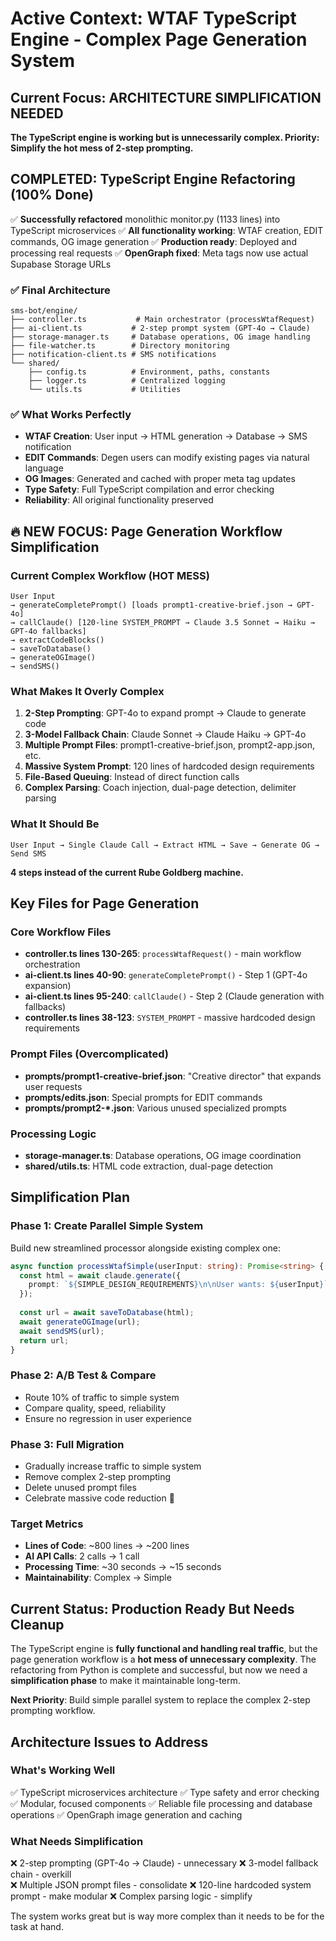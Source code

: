 # Active Context: WTAF TypeScript Engine - Complex Page Generation System

## Current Focus: ARCHITECTURE SIMPLIFICATION NEEDED
**The TypeScript engine is working but is unnecessarily complex. Priority: Simplify the hot mess of 2-step prompting.**

## COMPLETED: TypeScript Engine Refactoring (100% Done)
✅ **Successfully refactored** monolithic monitor.py (1133 lines) into TypeScript microservices
✅ **All functionality working**: WTAF creation, EDIT commands, OG image generation
✅ **Production ready**: Deployed and processing real requests
✅ **OpenGraph fixed**: Meta tags now use actual Supabase Storage URLs

### ✅ Final Architecture
```
sms-bot/engine/
├── controller.ts           # Main orchestrator (processWtafRequest)
├── ai-client.ts           # 2-step prompt system (GPT-4o → Claude)
├── storage-manager.ts     # Database operations, OG image handling
├── file-watcher.ts        # Directory monitoring  
├── notification-client.ts # SMS notifications
└── shared/
    ├── config.ts          # Environment, paths, constants
    ├── logger.ts          # Centralized logging
    └── utils.ts           # Utilities
```

### ✅ What Works Perfectly
- **WTAF Creation**: User input → HTML generation → Database → SMS notification
- **EDIT Commands**: Degen users can modify existing pages via natural language
- **OG Images**: Generated and cached with proper meta tag updates
- **Type Safety**: Full TypeScript compilation and error checking
- **Reliability**: All original functionality preserved

## 🔥 NEW FOCUS: Page Generation Workflow Simplification

### Current Complex Workflow (HOT MESS)
```
User Input 
→ generateCompletePrompt() [loads prompt1-creative-brief.json → GPT-4o] 
→ callClaude() [120-line SYSTEM_PROMPT → Claude 3.5 Sonnet → Haiku → GPT-4o fallbacks]
→ extractCodeBlocks() 
→ saveToDatabase() 
→ generateOGImage() 
→ sendSMS()
```

### What Makes It Overly Complex
1. **2-Step Prompting**: GPT-4o to expand prompt → Claude to generate code
2. **3-Model Fallback Chain**: Claude Sonnet → Claude Haiku → GPT-4o  
3. **Multiple Prompt Files**: prompt1-creative-brief.json, prompt2-app.json, etc.
4. **Massive System Prompt**: 120 lines of hardcoded design requirements
5. **File-Based Queuing**: Instead of direct function calls
6. **Complex Parsing**: Coach injection, dual-page detection, delimiter parsing

### What It Should Be
```
User Input → Single Claude Call → Extract HTML → Save → Generate OG → Send SMS
```

**4 steps instead of the current Rube Goldberg machine.**

## Key Files for Page Generation

### Core Workflow Files
- **controller.ts lines 130-265**: `processWtafRequest()` - main workflow orchestration
- **ai-client.ts lines 40-90**: `generateCompletePrompt()` - Step 1 (GPT-4o expansion)  
- **ai-client.ts lines 95-240**: `callClaude()` - Step 2 (Claude generation with fallbacks)
- **controller.ts lines 38-123**: `SYSTEM_PROMPT` - massive hardcoded design requirements

### Prompt Files (Overcomplicated)
- **prompts/prompt1-creative-brief.json**: "Creative director" that expands user requests
- **prompts/edits.json**: Special prompts for EDIT commands
- **prompts/prompt2-*.json**: Various unused specialized prompts

### Processing Logic  
- **storage-manager.ts**: Database operations, OG image coordination
- **shared/utils.ts**: HTML code extraction, dual-page detection

## Simplification Plan

### Phase 1: Create Parallel Simple System
Build new streamlined processor alongside existing complex one:
```typescript
async function processWtafSimple(userInput: string): Promise<string> {
  const html = await claude.generate({
    prompt: `${SIMPLE_DESIGN_REQUIREMENTS}\n\nUser wants: ${userInput}`
  });
  
  const url = await saveToDatabase(html);
  await generateOGImage(url);
  await sendSMS(url);
  return url;
}
```

### Phase 2: A/B Test & Compare
- Route 10% of traffic to simple system
- Compare quality, speed, reliability
- Ensure no regression in user experience

### Phase 3: Full Migration
- Gradually increase traffic to simple system
- Remove complex 2-step prompting
- Delete unused prompt files
- Celebrate massive code reduction 🎉

### Target Metrics
- **Lines of Code**: ~800 lines → ~200 lines
- **AI API Calls**: 2 calls → 1 call
- **Processing Time**: ~30 seconds → ~15 seconds
- **Maintainability**: Complex → Simple

## Current Status: Production Ready But Needs Cleanup

The TypeScript engine is **fully functional and handling real traffic**, but the page generation workflow is a **hot mess of unnecessary complexity**. The refactoring from Python is complete and successful, but now we need a **simplification phase** to make it maintainable long-term.

**Next Priority**: Build simple parallel system to replace the complex 2-step prompting workflow.

## Architecture Issues to Address

### What's Working Well
✅ TypeScript microservices architecture
✅ Type safety and error checking  
✅ Modular, focused components
✅ Reliable file processing and database operations
✅ OpenGraph image generation and caching

### What Needs Simplification
❌ 2-step prompting (GPT-4o → Claude) - unnecessary
❌ 3-model fallback chain - overkill  
❌ Multiple JSON prompt files - consolidate
❌ 120-line hardcoded system prompt - make modular
❌ Complex parsing logic - simplify

The system works great but is way more complex than it needs to be for the task at hand. 